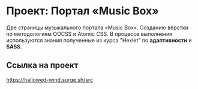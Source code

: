 # Проект: Портал «Music Box»

Две страницы музыкального портала «Music Box».
Созданию вёрстки по методологиям OOCSS и Atomic CSS. 
В процессе выполнения используются знания полученные из курса "Hexlet" по __адаптивности__ и __SASS__.

## Ссылка на проект
https://hallowed-wind.surge.sh/src
